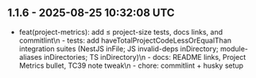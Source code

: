 ## 1.1.6 - 2025-08-25 10:32:08 UTC

- feat(project-metrics): add ≤ project-size tests, docs links, and commitlint\n  - tests: add haveTotalProjectCodeLessOrEqualThan integration suites (NestJS inFile; JS invalid-deps inDirectory; module-aliases inDirectories; TS inDirectory)\n  - docs: README links, Project Metrics bullet, TC39 note tweak\n  - chore: commitlint + husky setup

